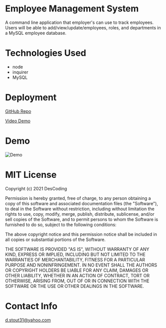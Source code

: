 # Employee Management System
A command line application that employer's can use to track employees.  Users will be able to add/view/update/employees, roles, and departments in a MySQL employee database.
 
# Technologies Used

  * node
  * inquirer
  * MySQL
  

# Deployment

[GitHub Repo](https://github.com/DesCoding/EmployeeTracker)

[Video Demo](https://drive.google.com/file/d/1OG5GGrhO3nEbuyAT2ndRUdzlUysQnKfL/view)

# Demo

![Demo](Assets/EmployeeTrackDemo.gif)



# MIT License

Copyright (c) 2021 DesCoding

Permission is hereby granted, free of charge, to any person obtaining a copy
of this software and associated documentation files (the "Software"), to deal
in the Software without restriction, including without limitation the rights
to use, copy, modify, merge, publish, distribute, sublicense, and/or sell
copies of the Software, and to permit persons to whom the Software is
furnished to do so, subject to the following conditions:

The above copyright notice and this permission notice shall be included in all
copies or substantial portions of the Software.

THE SOFTWARE IS PROVIDED "AS IS", WITHOUT WARRANTY OF ANY KIND, EXPRESS OR
IMPLIED, INCLUDING BUT NOT LIMITED TO THE WARRANTIES OF MERCHANTABILITY,
FITNESS FOR A PARTICULAR PURPOSE AND NONINFRINGEMENT. IN NO EVENT SHALL THE
AUTHORS OR COPYRIGHT HOLDERS BE LIABLE FOR ANY CLAIM, DAMAGES OR OTHER
LIABILITY, WHETHER IN AN ACTION OF CONTRACT, TORT OR OTHERWISE, ARISING FROM,
OUT OF OR IN CONNECTION WITH THE SOFTWARE OR THE USE OR OTHER DEALINGS IN THE
SOFTWARE.

# Contact Info

d.stout31@yahoo.com
